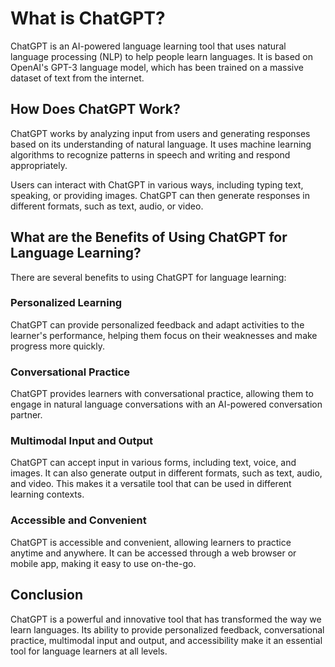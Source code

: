 What is ChatGPT?
==================================================

ChatGPT is an AI-powered language learning tool that uses natural language processing (NLP) to help people learn languages. It is based on OpenAI's GPT-3 language model, which has been trained on a massive dataset of text from the internet.

How Does ChatGPT Work?
----------------------

ChatGPT works by analyzing input from users and generating responses based on its understanding of natural language. It uses machine learning algorithms to recognize patterns in speech and writing and respond appropriately.

Users can interact with ChatGPT in various ways, including typing text, speaking, or providing images. ChatGPT can then generate responses in different formats, such as text, audio, or video.

What are the Benefits of Using ChatGPT for Language Learning?
-------------------------------------------------------------

There are several benefits to using ChatGPT for language learning:

### Personalized Learning

ChatGPT can provide personalized feedback and adapt activities to the learner's performance, helping them focus on their weaknesses and make progress more quickly.

### Conversational Practice

ChatGPT provides learners with conversational practice, allowing them to engage in natural language conversations with an AI-powered conversation partner.

### Multimodal Input and Output

ChatGPT can accept input in various forms, including text, voice, and images. It can also generate output in different formats, such as text, audio, and video. This makes it a versatile tool that can be used in different learning contexts.

### Accessible and Convenient

ChatGPT is accessible and convenient, allowing learners to practice anytime and anywhere. It can be accessed through a web browser or mobile app, making it easy to use on-the-go.

Conclusion
----------

ChatGPT is a powerful and innovative tool that has transformed the way we learn languages. Its ability to provide personalized feedback, conversational practice, multimodal input and output, and accessibility make it an essential tool for language learners at all levels.
